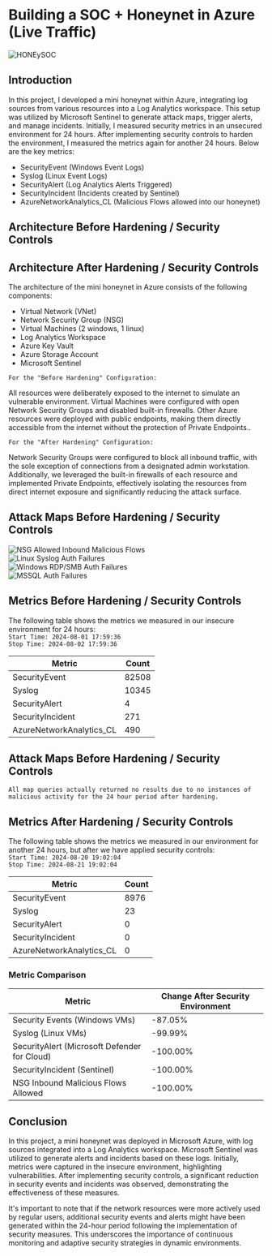 # Building a SOC + Honeynet in Azure (Live Traffic)

![HONEySOC](https://github.com/user-attachments/assets/b11bf831-f0d3-41ec-9280-ac18751bb98b)

## Introduction

In this project, I developed a mini honeynet within Azure, integrating log sources from various resources into a Log Analytics workspace. This setup was utilized by Microsoft Sentinel to generate attack maps, trigger alerts, and manage incidents. Initially, I measured security metrics in an unsecured environment for 24 hours. After implementing security controls to harden the environment, I measured the metrics again for another 24 hours. Below are the key metrics:


- SecurityEvent (Windows Event Logs)
- Syslog (Linux Event Logs)
- SecurityAlert (Log Analytics Alerts Triggered)
- SecurityIncident (Incidents created by Sentinel)
- AzureNetworkAnalytics_CL (Malicious Flows allowed into our honeynet)

## Architecture Before Hardening / Security Controls
<!--
![Architecture Diagram]()
-->

## Architecture After Hardening / Security Controls
<!--
![Architecture Diagram]()
-->
The architecture of the mini honeynet in Azure consists of the following components:

- Virtual Network (VNet)
- Network Security Group (NSG)
- Virtual Machines (2 windows, 1 linux)
- Log Analytics Workspace
- Azure Key Vault
- Azure Storage Account
- Microsoft Sentinel

`For the "Before Hardening" Configuration:`

All resources were deliberately exposed to the internet to simulate an vulnerable environment. Virtual Machines were configured with open Network Security Groups and disabled built-in firewalls. Other Azure resources were deployed with public endpoints, making them directly accessible from the internet without the protection of Private Endpoints..

`For the "After Hardening" Configuration:`

Network Security Groups were configured to block all inbound traffic, with the sole exception of connections from a designated admin workstation. Additionally, we leveraged the built-in firewalls of each resource and implemented Private Endpoints, effectively isolating the resources from direct internet exposure and significantly reducing the attack surface.

## Attack Maps Before Hardening / Security Controls

![NSG Allowed Inbound Malicious Flows](https://github.com/user-attachments/assets/42116407-051d-4bf9-a61e-d23d97266278)<br>
![Linux Syslog Auth Failures](https://github.com/user-attachments/assets/d3c03b6f-5b3e-48f7-abc3-31b17febeae4)<br>
![Windows RDP/SMB Auth Failures](https://github.com/user-attachments/assets/57c45470-513e-48dc-a3ac-e1508ba13268)<br>
![MSSQL Auth Failures](https://github.com/user-attachments/assets/9a8fbce9-21ac-4085-adc1-4e99b77bc933)<br>

## Metrics Before Hardening / Security Controls

The following table shows the metrics we measured in our insecure environment for 24 hours:
<br />
`Start Time: 2024-08-01 17:59:36` <br/>
`Stop Time: 2024-08-02 17:59:36`

| Metric                   | Count
| ------------------------ | -----
| SecurityEvent            | 82508
| Syslog                   | 10345
| SecurityAlert            | 4
| SecurityIncident         | 271
| AzureNetworkAnalytics_CL | 490

## Attack Maps Before Hardening / Security Controls

```All map queries actually returned no results due to no instances of malicious activity for the 24 hour period after hardening.```

## Metrics After Hardening / Security Controls

The following table shows the metrics we measured in our environment for another 24 hours, but after we have applied security controls:
<br />
`Start Time: 2024-08-20 19:02:04` <br/>
`Stop Time: 2024-08-21 19:02:04`

| Metric                   | Count
| ------------------------ | -----
| SecurityEvent            | 8976
| Syslog                   | 23
| SecurityAlert            | 0
| SecurityIncident         | 0
| AzureNetworkAnalytics_CL | 0

### Metric Comparison  

| Metric                                       | Change After Security Environment
| -------------------------------------------- | ---------------------------------
| Security Events (Windows VMs)                | -87.05%
| Syslog (Linux VMs)                           | -99.99%
| SecurityAlert (Microsoft Defender for Cloud) | -100.00%
| SecurityIncident (Sentinel)                  | -100.00%
| NSG Inbound Malicious Flows Allowed          | -100.00%

## Conclusion

In this project, a mini honeynet was deployed in Microsoft Azure, with log sources integrated into a Log Analytics workspace. Microsoft Sentinel was utilized to generate alerts and incidents based on these logs. Initially, metrics were captured in the insecure environment, highlighting vulnerabilities. After implementing security controls, a significant reduction in security events and incidents was observed, demonstrating the effectiveness of these measures.

It's important to note that if the network resources were more actively used by regular users, additional security events and alerts might have been generated within the 24-hour period following the implementation of security measures. This underscores the importance of continuous monitoring and adaptive security strategies in dynamic environments.
